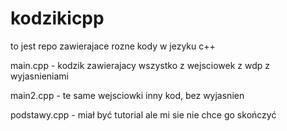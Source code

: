 # kodzikicpp

to jest repo zawierajace rozne kody w jezyku c++


main.cpp - kodzik zawierajacy wszystko z wejsciowek z wdp z wyjasnieniami


main2.cpp - te same wejsciowki inny kod, bez wyjasnien 


podstawy.cpp - miał być tutorial ale mi sie nie chce go skończyć
